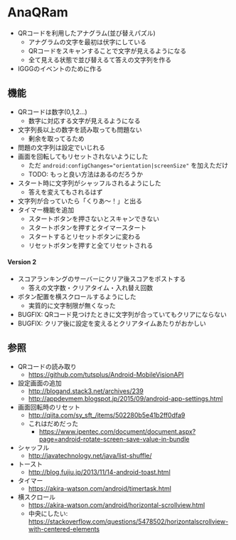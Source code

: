 # AnaQRam

- QRコードを利用したアナグラム(並び替えパズル)
  - アナグラムの文字を最初は伏字にしている
  - QRコードをスキャンすることで文字が見えるようになる
  - 全て見える状態で並び替えるて答えの文字列を作る
- IGGGのイベントのために作る

## 機能

- QRコードは数字(0,1,2...)
  - 数字に対応する文字が見えるようになる
- 文字列長以上の数字を読み取っても問題ない
  - 剰余を取ってるため
- 問題の文字列は設定でいじれる
- 画面を回転してもリセットされないようにした
  - ただ `android:configChanges="orientation|screenSize"` を加えただけ
  - TODO: もっと良い方法はあるのだろうか
- スタート時に文字列がシャッフルされるようにした
  - 答えを変えてもされるはず
- 文字列が合っていたら「くりあ～！」と出る
- タイマー機能を追加
  - スタートボタンを押さないとスキャンできない
  - スタートボタンを押すとタイマースタート
  - スタートするとリセットボタンに変わる
  - リセットボタンを押すと全てリセットされる

#### Version 2

- スコアランキングのサーバーにクリア後スコアをポストする
    - 答えの文字数・クリアタイム・入れ替え回数
- ボタン配置を横スクロールするようにした
    - 実質的に文字制限が無くなった
- BUGFIX: QRコード見つけたときに文字列が合っていてもクリアにならない
- BUGFIX: クリア後に設定を変えるとクリアタイムあたりがおかしい

## 参照

- QRコードの読み取り
  - https://github.com/tutsplus/Android-MobileVisionAPI
- 設定画面の追加
  - http://blogand.stack3.net/archives/239
  - http://appdevmem.blogspot.jp/2015/09/android-app-settings.html
- 画面回転時のリセット
  - http://qiita.com/sy_sft_/items/502280b5e41b2ff0dfa9
  - これはだめだった
	- https://www.ipentec.com/document/document.aspx?page=android-rotate-screen-save-value-in-bundle
- シャッフル
  - http://javatechnology.net/java/list-shuffle/
- トースト
  - http://blog.fujiu.jp/2013/11/14-android-toast.html
- タイマー
  - https://akira-watson.com/android/timertask.html
- 横スクロール
  - https://akira-watson.com/android/horizontal-scrollview.html
  - 中央にしたい: https://stackoverflow.com/questions/5478502/horizontalscrollview-with-centered-elements
